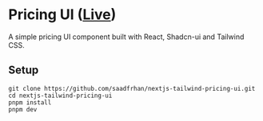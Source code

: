 # Pricing UI ([Live](https://nextjs-tailwind-pricing-ui.vercel.app/))

A simple pricing UI component built with React, Shadcn-ui and Tailwind CSS.

## Setup

```
git clone https://github.com/saadfrhan/nextjs-tailwind-pricing-ui.git
cd nextjs-tailwind-pricing-ui
pnpm install
pnpm dev
```
